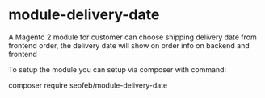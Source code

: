 # module-delivery-date
A Magento 2 module for customer can choose shipping delivery date from frontend order, the delivery date will show on order info on backend and frontend

To setup the module you can setup via composer with command:

composer require seofeb/module-delivery-date
